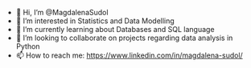 - 👋 Hi, I’m @MagdalenaSudol
- 👀 I’m interested in Statistics and Data Modelling
- 🌱 I’m currently learning about Databases and SQL language
- 💞️ I’m looking to collaborate on projects regarding data analysis in Python
- 📫 How to reach me: https://www.linkedin.com/in/magdalena-sudol/

<!---
MagdalenaSudol/MagdalenaSudol is a ✨ special ✨ repository because its `README.md` (this file) appears on your GitHub profile.
You can click the Preview link to take a look at your changes.
--->
